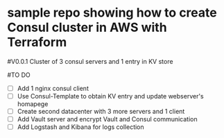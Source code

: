 # sample repo showing how to create Consul cluster in AWS with Terraform

#V0.0.1
Cluster of 3 consul servers and 1 entry in KV store





#TO DO
- [ ] Add 1 nginx consul client
- [ ] Use Consul-Template to obtain KV entry and update webserver's homapege
- [ ] Create second datacenter with 3 more servers and 1 client
- [ ] Add Vault server and encrypt Vault and Consul communication
- [ ] Add Logstash and Kibana for logs collection
